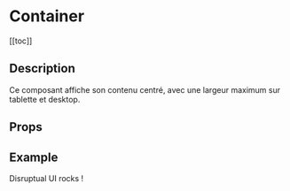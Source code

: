 <script setup>
import { ref } from 'vue';
import component from './index.vue'

</script>

# Container

[[toc]]

## Description

Ce composant affiche son contenu centré, avec une largeur maximum sur tablette et desktop.

## Props

<props-parser :props="component.props" />

## Example

<code-example>
<dsp-container is-small style="border: solid 1px var(--color-separator)">Disruptual UI rocks !</dsp-container>
<template v-slot:html>

```html
<dsp-container is-small style="border: solid 1px var(--color-separator)">
  Disruptual UI rocks !
</dsp-container>
```

</template>
</code-example>
